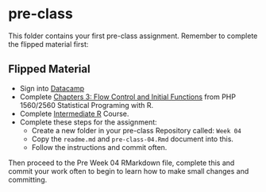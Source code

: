 # pre-class


This folder contains your first pre-class assignment. Remember to complete the flipped material first:


## Flipped Material 

- Sign into [Datacamp](https://www.datacamp.com/)
- Complete [Chapters 3: Flow Control and Initial Functions](https://campus.datacamp.com/courses/1118/) from PHP 1560/2560 Statistical Programing with R. 
- Complete [Intermediate R](https://www.datacamp.com/courses/intermediate-r) Course. 
- Complete these steps for the assignment:
    - Create a new folder in your pre-class Repository called: `Week 04`
    - Copy the `readme.md` and `pre-class-04.Rmd` document into this.
    - Follow the instructions and commit often. 



Then proceed to the Pre Week 04 RMarkdown file, complete this and commit your work often to begin to learn how to make small changes and committing. 
